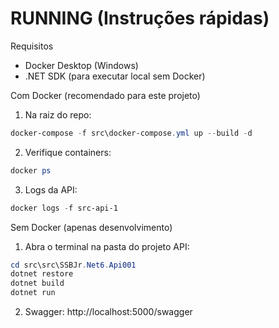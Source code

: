 RUNNING (Instruções rápidas)
=================================

Requisitos
- Docker Desktop (Windows)
- .NET SDK (para executar local sem Docker)

Com Docker (recomendado para este projeto)
1. Na raiz do repo:

```powershell
docker-compose -f src\docker-compose.yml up --build -d
```

2. Verifique containers:

```powershell
docker ps
```

3. Logs da API:

```powershell
docker logs -f src-api-1
```

Sem Docker (apenas desenvolvimento)
1. Abra o terminal na pasta do projeto API:

```powershell
cd src\src\SSBJr.Net6.Api001
dotnet restore
dotnet build
dotnet run
```

2. Swagger: http://localhost:5000/swagger
